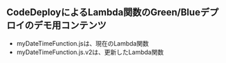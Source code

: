 ## CodeDeployによるLambda関数のGreen/Blueデプロイのデモ用コンテンツ
- myDateTimeFunction.jsは、現在のLambda関数
- myDateTimeFunction.js.v2は、更新したLambda関数

